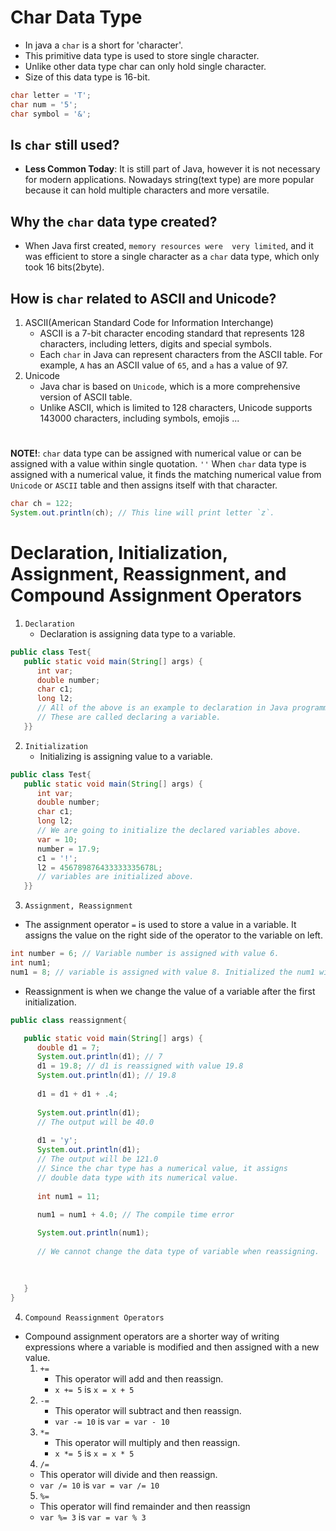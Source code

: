 # Char Data Type
- In java a `char` is a short for 'character'. 
- This primitive data type is used to store single character. 
- Unlike other data type char can only hold single character.
- Size of this data type is 16-bit.
```java
char letter = 'T';
char num = '5';
char symbol = '&';
```
## Is `char` still used? 
* **Less Common Today**: It is still part of Java, however 
it is not necessary for modern applications. Nowadays 
string(text type) are more popular because it can hold
multiple characters and more versatile. 
## Why the `char` data type created? 
* When Java first created, `memory resources were 
very limited`, and it was efficient to store a single character
as a `char` data type, which only took 16 bits(2byte). 

## How is `char` related to ASCII and Unicode? 
1. ASCII(American Standard Code for Information Interchange)
    * ASCII is a 7-bit character encoding standard that represents 
   128 characters, including letters, digits and special symbols.
    * Each `char` in Java can represent characters from the ASCII
   table. For example, `A` has an ASCII value of `65`, and `a` 
   has a value of 97.
2. Unicode
    * Java char is based on `Unicode`, which is a more comprehensive
   version of ASCII table. 
    * Unlike ASCII, which is limited to 128 characters, Unicode
   supports 143000 characters, including symbols, emojis ...

#
**NOTE!**: `char` data type can be assigned with numerical value
or can be assigned with a value within single quotation. `''` 
When `char` data type is assigned with a numerical value, it 
finds the matching numerical value from `Unicode` or `ASCII` table
and then assigns itself with that character.
```java
char ch = 122;
System.out.println(ch); // This line will print letter `z`.
```

# Declaration, Initialization, Assignment, Reassignment, and Compound Assignment Operators
1. `Declaration`
   * Declaration is assigning data type to a variable. 
```java 
public class Test{
   public static void main(String[] args) {
      int var; 
      double number;
      char c1;
      long l2; 
      // All of the above is an example to declaration in Java programming.
      // These are called declaring a variable. 
   }}
```

2. `Initialization`
   * Initializing is assigning value to a variable.
```java 
public class Test{
   public static void main(String[] args) {
      int var; 
      double number;
      char c1;
      long l2; 
      // We are going to initialize the declared variables above. 
      var = 10;
      number = 17.9;
      c1 = '!';
      l2 = 456789876433333335678L;
      // variables are initialized above.
   }}
```
3. `Assignment, Reassignment` 
- The assignment operator `=` is used to store a value in a variable. It assigns the value 
on the right side of the operator to the variable on left. 
```java
int number = 6; // Variable number is assigned with value 6. 
int num1;
num1 = 8; // variable is assigned with value 8. Initialized the num1 with value 8.
```
- Reassignment is when we change the value of a variable after the first initialization. 
```java 
public class reassignment{

   public static void main(String[] args) {
      double d1 = 7;
      System.out.println(d1); // 7
      d1 = 19.8; // d1 is reassigned with value 19.8
      System.out.println(d1); // 19.8
      
      d1 = d1 + d1 + .4;
      
      System.out.println(d1);
      // The output will be 40.0
      
      d1 = 'y';
      System.out.println(d1);
      // The output will be 121.0
      // Since the char type has a numerical value, it assigns
      // double data type with its numerical value. 
      
      int num1 = 11;
      
      num1 = num1 + 4.0; // The compile time error

      System.out.println(num1);
      
      // We cannot change the data type of variable when reassigning.
      
      
      
   }
}
```

4. `Compound Reassignment Operators`
- Compound assignment operators are a shorter way of writing expressions where a variable
is modified and then assigned with a new value. 
   1. `+=`
      - This operator will add and then reassign.
      - `x += 5` is `x = x + 5`
   2. `-=`
      - This operator will subtract and then reassign.
      - `var -= 10` is `var = var - 10`
   3. `*=`
      - This operator will multiply and then reassign.
      - `x *= 5` is `x = x * 5`
   4. `/=`
     - This operator will divide and then reassign.
     - `var /= 10` is `var = var /= 10`
   5. `%=`
     - This operator will find remainder and then reassign
     - `var %= 3` is `var = var % 3 `












